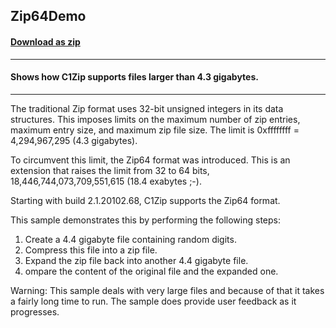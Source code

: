 ## Zip64Demo
#### [Download as zip](https://grapecity.github.io/DownGit/#/home?url=https://github.com/GrapeCity/ComponentOne-WinForms-Samples/tree/master/NetFramework\Zip\CS\Zip64Demo)
____
#### Shows how C1Zip supports files larger than 4.3 gigabytes.
____
The traditional Zip format uses 32-bit unsigned integers in its data structures.
This imposes limits on the maximum number of zip entries, maximum entry size, and maximum zip file size.
The limit is 0xffffffff = 4,294,967,295 (4.3 gigabytes).

To circumvent this limit, the Zip64 format was introduced.
This is an extension that raises the limit from 32 to 64 bits, 18,446,744,073,709,551,615 (18.4 exabytes ;-).

Starting with build 2.1.20102.68, C1Zip supports the Zip64 format.

This sample demonstrates this by performing the following steps:
 1. Create a 4.4 gigabyte file containing random digits.
 2. Compress this file into a zip file.
 3. Expand the zip file back into another 4.4 gigabyte file.
 4. ompare the content of the original file and the expanded one.

Warning: This sample deals with very large files and because of that it takes a fairly long time to run.
The sample does provide user feedback as it progresses.
